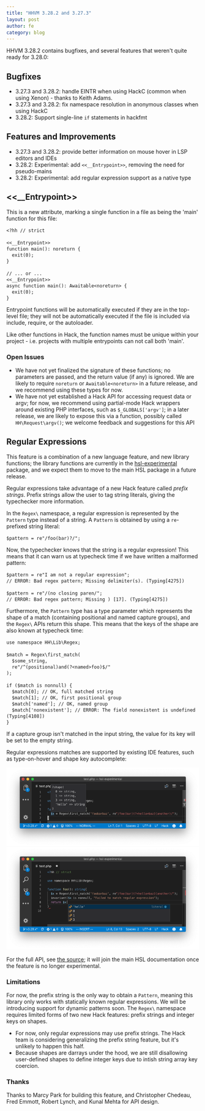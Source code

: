 ```yaml
---
title: "HHVM 3.28.2 and 3.27.3"
layout: post
author: fe
category: blog
---
```


HHVM 3.28.2 contains bugfixes, and several features that weren't quite ready for 3.28.0:

## Bugfixes

* 3.27.3 and 3.28.2: handle EINTR when using HackC (common when using Xenon) - thanks to Keith Adams.
* 3.27.3 and 3.28.2:  fix namespace resolution in anonymous classes when using HackC
* 3.28.2: Support single-line `if` statements in hackfmt

## Features and Improvements

* 3.27.3 and 3.28.2: provide better information on mouse hover in LSP editors and IDEs
* 3.28.2: Experimental: add `<<__Entrypoint>>`, removing the need for pseudo-mains
* 3.28.2: Experimental: add regular expression support as a native type

## <<__Entrypoint>>

This is a new attribute, marking a single function in a file as being the 'main' function for this file:

```
<?hh // strict

<<__Entrypoint>>
function main(): noreturn {
  exit(0);
}

// ... or ...
<<__Entrypoint>>
async function main(): Awaitable<noreturn> {
  exit(0);
}
```

Entrypoint functions will be automatically executed if they are in the top-level file; they will not be automatically executed if the file is included via include, require, or the autoloader.

Like other functions in Hack, the function names must be unique within your project - i.e. projects with multiple entrypoints can not call both 'main'.

### Open Issues

* We have not yet finalized the signature of these functions; no parameters are passed, and the return value (if any) is ignored. We are likely to require `noreturn` or `Awaitable<noreturn>` in a future release, and we recommend using these types for now.
* We have not yet established a Hack API for accessing request data or argv; for now, we recommend using partial-mode Hack wrappers around existing PHP interfaces, such as `$_GLOBALS['argv']`; in a later release, we are likely to expose this via a function, possibly called `HH\Request\argv()`; we welcome feedback and suggestions for this API

## Regular Expressions

This feature is a combination of a new language feature, and new library functions; the library functions are currently in the [hsl-experimental](https://github.com/hhvm/hsl-experimental/) package, and we expect them to move to the main HSL package in a future release.

Regular expressions take advantage of a new Hack feature called *prefix strings*. Prefix strings allow the user to tag string literals, giving the typechecker more information.

In the `Regex\` namespace, a regular expression is represented by the `Pattern` type instead of a string. A `Pattern` is obtained by using a `re`-prefixed string literal:

```
$pattern = re"/foo(bar)?/";
```


Now, the typechecker knows that the string is a regular expression! This means that it can warn us at typecheck time if we have written a malformed pattern:

```
$pattern = re"I am not a regular expression";
// ERROR: Bad regex pattern; Missing delimiter(s). (Typing[4275])

$pattern = re"/(no closing paren/";
// ERROR: Bad regex pattern; Missing ) [17]. (Typing[4275])
```


Furthermore, the `Pattern` type has a type parameter which represents the shape of a match (containing positional and named capture groups), and the `Regex\` APIs return this shape. This means that the keys of the shape are also known at typecheck time:

```
use namespace HH\Lib\Regex;

$match = Regex\first_match(
  $some_string,
  re"/^(positional)and(?<named>foo)$/"
);

if ($match is nonnull) {
  $match[0]; // OK, full matched string
  $match[1]; // OK, first positional group
  $match['named']; // OK, named group
  $match['nonexistent']; // ERROR: The field nonexistent is undefined (Typing[4108])
}
```

If a capture group isn't matched in the input string, the value for its key will be set to the empty string.

Regular expressions matches are supported by existing IDE features, such as
type-on-hover and shape key autocomplete:

![type-on-hover example, showing a nullable shape keyed by captures](/static/images/posts/2018-09-28-regex-types.png)
![shape key autocomplete example, showing autocomplete for named and positional captures](/static/images/posts/2018-09-28-regex-autocomplete.png)

For the full API, see [the source](https://github.com/hhvm/hsl-experimental/blob/03daf701049172f7061d23e76a04197ca1a1be10/src/regex/regex.php); it will join the main HSL documentation once the feature is no longer experimental.

### Limitations

For now, the prefix string is the only way to obtain a `Pattern`, meaning this library only works with statically known regular expressions. We will be introducing support for dynamic patterns soon.
The `Regex\` namespace requires limited forms of two new Hack features: prefix strings and integer keys on shapes.

* For now, only regular expressions may use prefix strings. The Hack team is considering generalizing the prefix string feature, but it's unlikely to happen this half.
* Because shapes are darrays under the hood, we are still disallowing user-defined shapes to define integer keys due to intish string array key coercion.

### Thanks

Thanks to Marcy Park for building this feature, and Christopher Chedeau, Fred Emmott, Robert Lynch, and Kunal Mehta for API design.
